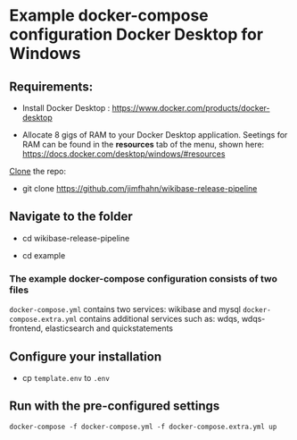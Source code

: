 # Example docker-compose configuration Docker Desktop for Windows

## Requirements:

* Install Docker Desktop : https://www.docker.com/products/docker-desktop

* Allocate 8 gigs of RAM to your Docker Desktop application. Seetings for RAM can be found in the **resources** tab of the menu, shown here: https://docs.docker.com/desktop/windows/#resources

[Clone](https://docs.github.com/en/github/creating-cloning-and-archiving-repositories/cloning-a-repository-from-github/cloning-a-repository#cloning-a-repository) the repo: 

* git clone https://github.com/jimfhahn/wikibase-release-pipeline

## Navigate to the folder

* cd wikibase-release-pipeline

* cd example

### The example docker-compose configuration consists of two files

`docker-compose.yml` contains two services: wikibase and mysql
`docker-compose.extra.yml` contains additional services such as: wdqs, wdqs-frontend, elasticsearch and quickstatements 

## Configure your installation

* cp `template.env` to `.env`

## Run with the pre-configured settings

```
docker-compose -f docker-compose.yml -f docker-compose.extra.yml up
```
